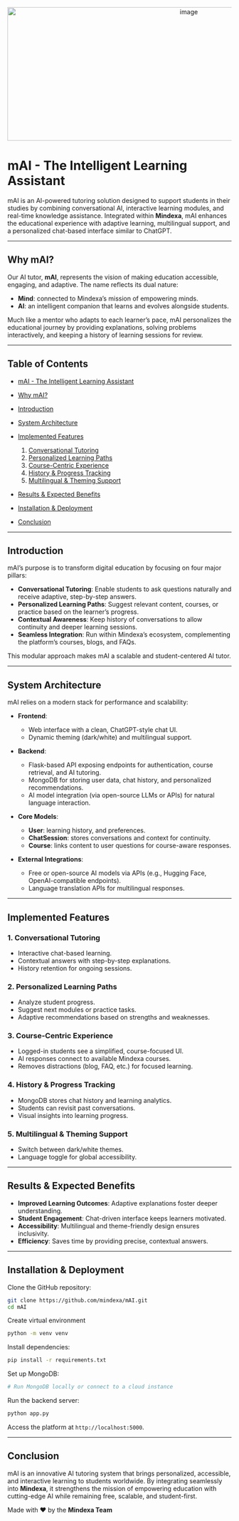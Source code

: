 <p align="center">
  <img width="800" height="300" alt="image" src="https://github.com/user-attachments/assets/a2a89ad3-5c97-4db6-a27e-1947c0c63740" />
</p>

# mAI - The Intelligent Learning Assistant

mAI is an AI-powered tutoring solution designed to support students in their studies by combining conversational AI, interactive learning modules, and real-time knowledge assistance. Integrated within **Mindexa**, mAI enhances the educational experience with adaptive learning, multilingual support, and a personalized chat-based interface similar to ChatGPT.

---

## Why mAI?

Our AI tutor, **mAI**, represents the vision of making education accessible, engaging, and adaptive. The name reflects its dual nature:

* **Mind**: connected to Mindexa’s mission of empowering minds.
* **AI**: an intelligent companion that learns and evolves alongside students.

Much like a mentor who adapts to each learner’s pace, mAI personalizes the educational journey by providing explanations, solving problems interactively, and keeping a history of learning sessions for review.

---

## Table of Contents

* [mAI - The Intelligent Learning Assistant](#mai---the-intelligent-learning-assistant)
* [Why mAI?](#why-mai)
* [Introduction](#introduction)
* [System Architecture](#system-architecture)
* [Implemented Features](#implemented-features)

  1. [Conversational Tutoring](#1-conversational-tutoring)
  2. [Personalized Learning Paths](#2-personalized-learning-paths)
  3. [Course-Centric Experience](#3-course-centric-experience)
  4. [History & Progress Tracking](#4-history--progress-tracking)
  5. [Multilingual & Theming Support](#5-multilingual--theming-support)
* [Results & Expected Benefits](#results--expected-benefits)
* [Installation & Deployment](#installation--deployment)
* [Conclusion](#conclusion)

---

## Introduction

mAI’s purpose is to transform digital education by focusing on four major pillars:

* **Conversational Tutoring**: Enable students to ask questions naturally and receive adaptive, step-by-step answers.
* **Personalized Learning Paths**: Suggest relevant content, courses, or practice based on the learner’s progress.
* **Contextual Awareness**: Keep history of conversations to allow continuity and deeper learning sessions.
* **Seamless Integration**: Run within Mindexa’s ecosystem, complementing the platform’s courses, blogs, and FAQs.

This modular approach makes mAI a scalable and student-centered AI tutor.

---

## System Architecture

mAI relies on a modern stack for performance and scalability:

* **Frontend**:

  * Web interface with a clean, ChatGPT-style chat UI.
  * Dynamic theming (dark/white) and multilingual support.

* **Backend**:

  * Flask-based API exposing endpoints for authentication, course retrieval, and AI tutoring.
  * MongoDB for storing user data, chat history, and personalized recommendations.
  * AI model integration (via open-source LLMs or APIs) for natural language interaction.

* **Core Models**:

  * **User**: learning history, and preferences.
  * **ChatSession**: stores conversations and context for continuity.
  * **Course**: links content to user questions for course-aware responses.

* **External Integrations**:

  * Free or open-source AI models via APIs (e.g., Hugging Face, OpenAI-compatible endpoints).
  * Language translation APIs for multilingual responses.

---

## Implemented Features

### 1. Conversational Tutoring

* Interactive chat-based learning.
* Contextual answers with step-by-step explanations.
* History retention for ongoing sessions.

### 2. Personalized Learning Paths

* Analyze student progress.
* Suggest next modules or practice tasks.
* Adaptive recommendations based on strengths and weaknesses.

### 3. Course-Centric Experience

* Logged-in students see a simplified, course-focused UI.
* AI responses connect to available Mindexa courses.
* Removes distractions (blog, FAQ, etc.) for focused learning.

### 4. History & Progress Tracking

* MongoDB stores chat history and learning analytics.
* Students can revisit past conversations.
* Visual insights into learning progress.

### 5. Multilingual & Theming Support

* Switch between dark/white themes.
* Language toggle for global accessibility.

---

## Results & Expected Benefits

* **Improved Learning Outcomes**: Adaptive explanations foster deeper understanding.
* **Student Engagement**: Chat-driven interface keeps learners motivated.
* **Accessibility**: Multilingual and theme-friendly design ensures inclusivity.
* **Efficiency**: Saves time by providing precise, contextual answers.

---

## Installation & Deployment

Clone the GitHub repository:

```bash
git clone https://github.com/mindexa/mAI.git
cd mAI
```

Create virtual environment

```bash
python -m venv venv
```

Install dependencies:

```bash
pip install -r requirements.txt
```

Set up MongoDB:

```bash
# Run MongoDB locally or connect to a cloud instance
```

Run the backend server:

```bash
python app.py
```

Access the platform at `http://localhost:5000`.

---

## Conclusion

mAI is an innovative AI tutoring system that brings personalized, accessible, and interactive learning to students worldwide. By integrating seamlessly into **Mindexa**, it strengthens the mission of empowering education with cutting-edge AI while remaining free, scalable, and student-first.

Made with ❤️ by the **Mindexa Team**
